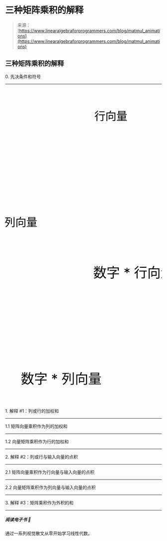 <!--yml

category: 未分类

date: 2024-05-29 13:22:43

-->

# 三种矩阵乘积的解释

> 来源：[https://www.linearalgebraforprogrammers.com/blog/matmul_animations](https://www.linearalgebraforprogrammers.com/blog/matmul_animations)

## 三种矩阵乘积的解释

0\. 先决条件和符号

* * *

<svg class="m-auto" viewBox="0 0 200 200"><g><text x="20" y="170" text-anchor="middle" dy="5" font-size="14">列向量</text><text x="135" y="35" text-anchor="middle" dy="5" font-size="14">行向量</text><text x="257.5" y="85" text-anchor="middle" dy="5" font-size="14">数字</text></g></svg><svg class="m-auto" viewBox="0 0 200 200"><g><text x="20" y="170" text-anchor="left" dy="5" font-size="17">数字 * 列向量</text><text x="112.5" y="35" text-anchor="left" dy="5" font-size="17">数字 * 行向量</text></g></svg>

1\. 解释 #1：列或行的加权和

* * *

1.1 矩阵向量乘积作为列的加权和

* * *

1.2 向量矩阵乘积作为行的加权和

* * *

2\. 解释 #2：列或行与输入向量的点积

* * *

2.1 矩阵向量乘积作为行向量与输入向量的点积

* * *

2.2 向量矩阵乘积作为列向量与输入向量的点积

* * *

3\. 解释 #3：矩阵乘积作为外积的和

* * *

##### 阅读电子书 📖

通过一系列视觉散文从零开始学习线性代数。
